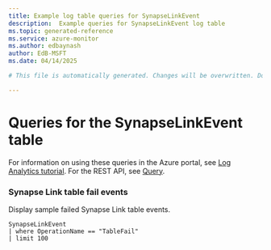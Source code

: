```yaml
---
title: Example log table queries for SynapseLinkEvent
description:  Example queries for SynapseLinkEvent log table
ms.topic: generated-reference
ms.service: azure-monitor
ms.author: edbaynash
author: EdB-MSFT
ms.date: 04/14/2025

# This file is automatically generated. Changes will be overwritten. Do not change this file directly. 

---
```


# Queries for the SynapseLinkEvent table

For information on using these queries in the Azure portal, see [Log Analytics tutorial](/azure/azure-monitor/logs/log-analytics-tutorial). For the REST API, see [Query](/azure/azure-monitor/logs/api/overview).


### Synapse Link table fail events  


Display sample failed Synapse Link table events.  

```query
SynapseLinkEvent
| where OperationName == "TableFail"
| limit 100
```

